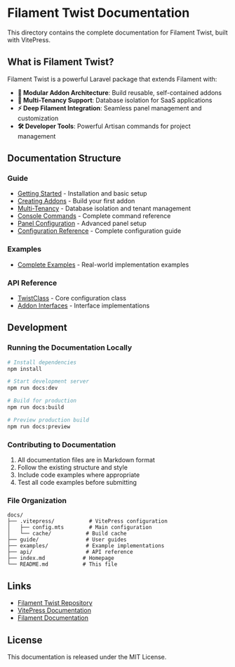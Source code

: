 # Filament Twist Documentation

This directory contains the complete documentation for Filament Twist, built with VitePress.

## What is Filament Twist?

Filament Twist is a powerful Laravel package that extends Filament with:

- **🧩 Modular Addon Architecture**: Build reusable, self-contained addons
- **🏢 Multi-Tenancy Support**: Database isolation for SaaS applications  
- **⚡ Deep Filament Integration**: Seamless panel management and customization
- **🛠️ Developer Tools**: Powerful Artisan commands for project management

## Documentation Structure

### Guide
- [Getting Started](./guide/getting-started.md) - Installation and basic setup
- [Creating Addons](./guide/creating-addons.md) - Build your first addon
- [Multi-Tenancy](./guide/multi-tenancy.md) - Database isolation and tenant management
- [Console Commands](./guide/console-commands.md) - Complete command reference
- [Panel Configuration](./guide/panel-configuration.md) - Advanced panel setup
- [Configuration Reference](./guide/configuration.md) - Complete configuration guide

### Examples
- [Complete Examples](./examples/index.md) - Real-world implementation examples

### API Reference
- [TwistClass](./api/twist-class.md) - Core configuration class
- [Addon Interfaces](./api/addon-interfaces.md) - Interface implementations

## Development

### Running the Documentation Locally

```bash
# Install dependencies
npm install

# Start development server
npm run docs:dev

# Build for production
npm run docs:build

# Preview production build
npm run docs:preview
```

### Contributing to Documentation

1. All documentation files are in Markdown format
2. Follow the existing structure and style
3. Include code examples where appropriate
4. Test all code examples before submitting

### File Organization

```
docs/
├── .vitepress/           # VitePress configuration
│   ├── config.mts        # Main configuration
│   └── cache/           # Build cache
├── guide/               # User guides
├── examples/            # Example implementations  
├── api/                 # API reference
├── index.md            # Homepage
└── README.md           # This file
```

## Links

- [Filament Twist Repository](https://github.com/filamenttwist/twist)
- [VitePress Documentation](https://vitepress.dev/)
- [Filament Documentation](https://filamentphp.com/)

## License

This documentation is released under the MIT License.